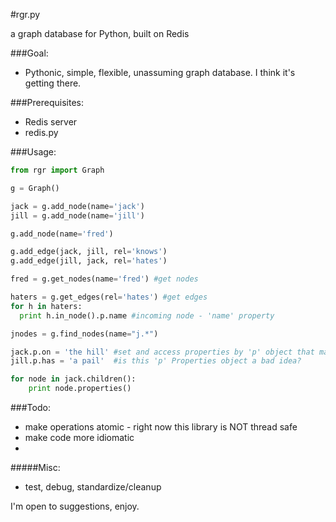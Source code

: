 #rgr.py

a graph database for Python, built on Redis

###Goal:

- Pythonic, simple, flexible, unassuming graph database. I think it's getting there.


###Prerequisites:

- Redis server
- redis.py

###Usage: 

```python
from rgr import Graph 

g = Graph()

jack = g.add_node(name='jack')
jill = g.add_node(name='jill')

g.add_node(name='fred')

g.add_edge(jack, jill, rel='knows')
g.add_edge(jill, jack, rel='hates')

fred = g.get_nodes(name='fred') #get nodes

haters = g.get_edges(rel='hates') #get edges
for h in haters:
  print h.in_node().p.name #incoming node - 'name' property

jnodes = g.find_nodes(name="j.*")

jack.p.on = 'the hill' #set and access properties by 'p' object that manages properties
jill.p.has = 'a pail'  #is this 'p' Properties object a bad idea?

for node in jack.children():
    print node.properties() 

```
###Todo:

- make operations atomic - right now this library is NOT thread safe
- make code more idiomatic
- 

#####Misc:
- test, debug, standardize/cleanup

I'm open to suggestions, enjoy.
